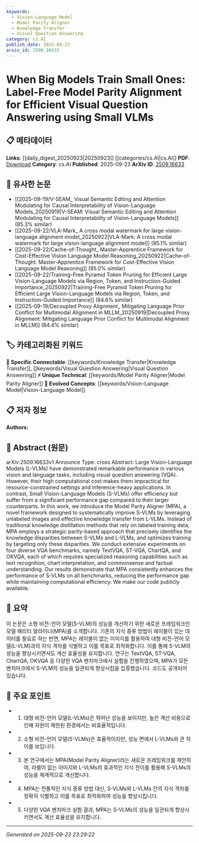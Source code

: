 ```yaml
---
keywords:
  - Vision-Language Model
  - Model Parity Aligner
  - Knowledge Transfer
  - Visual Question Answering
category: cs.AI
publish_date: 2025-09-23
arxiv_id: 2509.16633
---
```


<!-- KEYWORD_LINKING_METADATA:
{
  "processed_timestamp": "2025-09-23T23:29:22.292991",
  "vocabulary_version": "1.0",
  "selected_keywords": [
    "Vision-Language Model",
    "Model Parity Aligner",
    "Knowledge Transfer",
    "Visual Question Answering"
  ],
  "rejected_keywords": [],
  "similarity_scores": {
    "Vision-Language Model": 0.85,
    "Model Parity Aligner": 0.78,
    "Knowledge Transfer": 0.8,
    "Visual Question Answering": 0.82
  },
  "extraction_method": "AI_prompt_based",
  "budget_applied": true,
  "candidates_json": {
    "candidates": [
      {
        "surface": "Vision-Language Models",
        "canonical": "Vision-Language Model",
        "aliases": [
          "VLM",
          "Vision-Language"
        ],
        "category": "evolved_concepts",
        "rationale": "This concept is central to the paper and connects to the broader field of multimodal learning.",
        "novelty_score": 0.45,
        "connectivity_score": 0.88,
        "specificity_score": 0.7,
        "link_intent_score": 0.85
      },
      {
        "surface": "Model Parity Aligner",
        "canonical": "Model Parity Aligner",
        "aliases": [
          "MPA"
        ],
        "category": "unique_technical",
        "rationale": "A novel framework introduced in the paper, crucial for understanding the proposed method.",
        "novelty_score": 0.75,
        "connectivity_score": 0.65,
        "specificity_score": 0.8,
        "link_intent_score": 0.78
      },
      {
        "surface": "Knowledge Transfer",
        "canonical": "Knowledge Transfer",
        "aliases": [
          "Transfer Learning"
        ],
        "category": "specific_connectable",
        "rationale": "A key process in the paper, linking it to broader machine learning techniques.",
        "novelty_score": 0.4,
        "connectivity_score": 0.82,
        "specificity_score": 0.68,
        "link_intent_score": 0.8
      },
      {
        "surface": "Visual Question Answering",
        "canonical": "Visual Question Answering",
        "aliases": [
          "VQA"
        ],
        "category": "specific_connectable",
        "rationale": "The primary application domain of the study, providing context for the research.",
        "novelty_score": 0.5,
        "connectivity_score": 0.78,
        "specificity_score": 0.75,
        "link_intent_score": 0.82
      }
    ],
    "ban_list_suggestions": [
      "efficiency",
      "performance gap"
    ]
  },
  "decisions": [
    {
      "candidate_surface": "Vision-Language Models",
      "resolved_canonical": "Vision-Language Model",
      "decision": "linked",
      "scores": {
        "novelty": 0.45,
        "connectivity": 0.88,
        "specificity": 0.7,
        "link_intent": 0.85
      }
    },
    {
      "candidate_surface": "Model Parity Aligner",
      "resolved_canonical": "Model Parity Aligner",
      "decision": "linked",
      "scores": {
        "novelty": 0.75,
        "connectivity": 0.65,
        "specificity": 0.8,
        "link_intent": 0.78
      }
    },
    {
      "candidate_surface": "Knowledge Transfer",
      "resolved_canonical": "Knowledge Transfer",
      "decision": "linked",
      "scores": {
        "novelty": 0.4,
        "connectivity": 0.82,
        "specificity": 0.68,
        "link_intent": 0.8
      }
    },
    {
      "candidate_surface": "Visual Question Answering",
      "resolved_canonical": "Visual Question Answering",
      "decision": "linked",
      "scores": {
        "novelty": 0.5,
        "connectivity": 0.78,
        "specificity": 0.75,
        "link_intent": 0.82
      }
    }
  ]
}
-->

# When Big Models Train Small Ones: Label-Free Model Parity Alignment for Efficient Visual Question Answering using Small VLMs

## 📋 메타데이터

**Links**: [[daily_digest_20250923|20250923]] [[categories/cs.AI|cs.AI]]
**PDF**: [Download](https://arxiv.org/pdf/2509.16633.pdf)
**Category**: cs.AI
**Published**: 2025-09-23
**ArXiv ID**: [2509.16633](https://arxiv.org/abs/2509.16633)

## 🔗 유사한 논문
- [[2025-09-19/V-SEAM_ Visual Semantic Editing and Attention Modulating for Causal Interpretability of Vision-Language Models_20250919|V-SEAM: Visual Semantic Editing and Attention Modulating for Causal Interpretability of Vision-Language Models]] (85.3% similar)
- [[2025-09-22/VLA-Mark_ A cross modal watermark for large vision-language alignment model_20250922|VLA-Mark: A cross modal watermark for large vision-language alignment model]] (85.1% similar)
- [[2025-09-22/Cache-of-Thought_ Master-Apprentice Framework for Cost-Effective Vision Language Model Reasoning_20250922|Cache-of-Thought: Master-Apprentice Framework for Cost-Effective Vision Language Model Reasoning]] (85.0% similar)
- [[2025-09-22/Training-Free Pyramid Token Pruning for Efficient Large Vision-Language Models via Region, Token, and Instruction-Guided Importance_20250922|Training-Free Pyramid Token Pruning for Efficient Large Vision-Language Models via Region, Token, and Instruction-Guided Importance]] (84.6% similar)
- [[2025-09-19/Decoupled Proxy Alignment_ Mitigating Language Prior Conflict for Multimodal Alignment in MLLM_20250919|Decoupled Proxy Alignment: Mitigating Language Prior Conflict for Multimodal Alignment in MLLM]] (84.4% similar)

## 🏷️ 카테고리화된 키워드
**🔗 Specific Connectable**: [[keywords/Knowledge Transfer|Knowledge Transfer]], [[keywords/Visual Question Answering|Visual Question Answering]]
**⚡ Unique Technical**: [[keywords/Model Parity Aligner|Model Parity Aligner]]
**🚀 Evolved Concepts**: [[keywords/Vision-Language Model|Vision-Language Model]]

## 📋 저자 정보

**Authors:** 

## 📄 Abstract (원문)

arXiv:2509.16633v1 Announce Type: cross 
Abstract: Large Vision-Language Models (L-VLMs) have demonstrated remarkable performance in various vision and language tasks, including visual question answering (VQA). However, their high computational cost makes them impractical for resource-constrained settings and inference-heavy applications. In contrast, Small Vision-Language Models (S-VLMs) offer efficiency but suffer from a significant performance gap compared to their larger counterparts. In this work, we introduce the Model Parity Aligner (MPA), a novel framework designed to systematically improve S-VLMs by leveraging unlabeled images and effective knowledge transfer from L-VLMs. Instead of traditional knowledge distillation methods that rely on labeled training data, MPA employs a strategic parity-based approach that precisely identifies the knowledge disparities between S-VLMs and L-VLMs, and optimizes training by targeting only these disparities. We conduct extensive experiments on four diverse VQA benchmarks, namely TextVQA, ST-VQA, ChartQA, and OKVQA, each of which requires specialized reasoning capabilities such as text recognition, chart interpretation, and commonsense and factual understanding. Our results demonstrate that MPA consistently enhances the performance of S-VLMs on all benchmarks, reducing the performance gap while maintaining computational efficiency. We make our code publicly available.

## 📝 요약

이 논문은 소형 비전-언어 모델(S-VLM)의 성능을 개선하기 위한 새로운 프레임워크인 모델 패리티 얼라이너(MPA)를 소개합니다. 기존의 지식 증류 방법이 레이블이 있는 데이터를 필요로 하는 반면, MPA는 레이블이 없는 이미지를 활용하여 대형 비전-언어 모델(L-VLM)과의 지식 격차를 식별하고 이를 목표로 최적화합니다. 이를 통해 S-VLM의 성능을 향상시키면서도 계산 효율성을 유지합니다. 연구는 TextVQA, ST-VQA, ChartQA, OKVQA 등 다양한 VQA 벤치마크에서 실험을 진행하였으며, MPA가 모든 벤치마크에서 S-VLM의 성능을 일관되게 향상시킴을 입증했습니다. 코드도 공개되어 있습니다.

## 🎯 주요 포인트

- 1. 대형 비전-언어 모델(L-VLMs)은 뛰어난 성능을 보이지만, 높은 계산 비용으로 인해 자원이 제한된 환경에서는 비효율적입니다.
- 2. 소형 비전-언어 모델(S-VLMs)은 효율적이지만, 성능 면에서 L-VLMs와 큰 차이를 보입니다.
- 3. 본 연구에서는 MPA(Model Parity Aligner)라는 새로운 프레임워크를 제안하여, 라벨이 없는 이미지와 L-VLMs의 효과적인 지식 전이를 활용해 S-VLMs의 성능을 체계적으로 개선합니다.
- 4. MPA는 전통적인 지식 증류 방법 대신, S-VLMs와 L-VLMs 간의 지식 격차를 정확히 식별하고 이를 목표로 최적화하여 성능을 향상시킵니다.
- 5. 다양한 VQA 벤치마크 실험 결과, MPA는 S-VLMs의 성능을 일관되게 향상시키면서도 계산 효율성을 유지합니다.


---

*Generated on 2025-09-23 23:29:22*